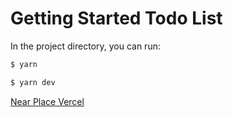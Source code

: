 # Getting Started Todo List

In the project directory, you can run:

```bash
$ yarn
```

```bash
$ yarn dev
```
[Near Place Vercel](https://nearplace.vercel.app/)
